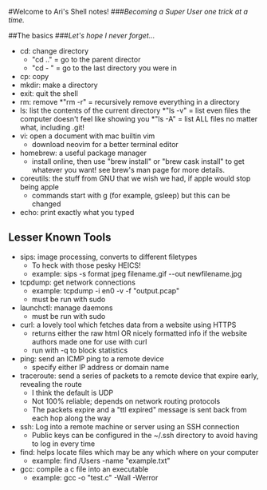 #Welcome to Ari's Shell notes!
###_Becoming a Super User one trick at a time._

##The basics
###_Let's hope I never forget..._
* cd: change directory
	* "cd .." = go to the parent director
	* "cd - " = go to the last directory you were in
* cp: copy
* mkdir: make a directory
* exit: quit the shell
* rm: remove
	*"rm -r" = recursively remove everything in a directory
* ls: list the contents of the current directory
	*"ls -v" = list even files the computer doesn't feel like showing you
	*"ls -A" = list ALL files no matter what, including .git!
* vi: open a document with mac builtin vim
	* download neovim for a better terminal editor
* homebrew: a useful package manager
	* install online, then use "brew install" or "brew cask install" to get whatever you want! see brew's man page for more details.
* coreutils: the stuff from GNU that we wish we had, if apple would stop being apple
	* commands start with g (for example, gsleep) but this can be changed
* echo: print exactly what you typed

## Lesser Known Tools
* sips: image processing, converts to different filetypes
	* To heck with those pesky HEICS!
	* example: sips -s format jpeg filename.gif --out newfilename.jpg
* tcpdump: get network connections
	* example: tcpdump -i en0 -v -f "output.pcap"
	* must be run with sudo
* launchctl: manage daemons
	* must be run with sudo
* curl: a lovely tool which fetches data from a website using HTTPS
	* returns either the raw html OR nicely formatted info if the website authors made one for use with curl
	* run with -q to block statistics
* ping: send an ICMP ping to a remote device
	* specify either IP address or domain name
* traceroute: send a series of packets to a remote device that expire early, revealing the route
	* I think the default is UDP
	* Not 100% reliable; depends on network routing protocols
	* The packets expire and a "ttl expired" message is sent back from each hop along the way
* ssh: Log into a remote machine or server using an SSH connection
	* Public keys can be configured in the ~/.ssh directory to avoid having to log in every time
* find: helps locate files which may be any which where on your computer
	* example: find /Users -name "example.txt"
* gcc: compile a c file into an executable
	* example: gcc -o "test.c" -Wall -Werror
